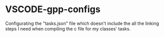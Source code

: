 # VSCODE-gpp-configs

Configurating the "tasks.json" file which doesn't include the all the linking steps I need when compiling the c file for my classes' tasks.

